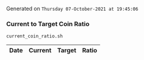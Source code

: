 Generated on `Thursday 07-October-2021 at 19:45:06`

### Current to Target Coin Ratio
`current_coin_ratio.sh`

Date|Current|Target|Ratio
---|---|---|---
